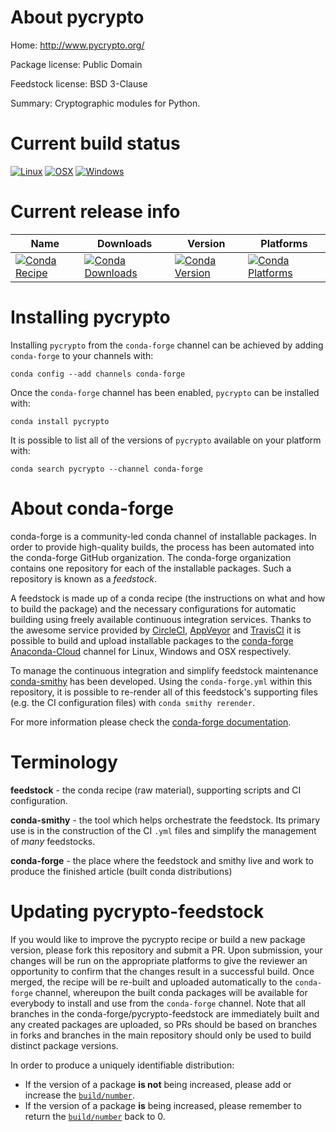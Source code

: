 About pycrypto
==============

Home: http://www.pycrypto.org/

Package license: Public Domain

Feedstock license: BSD 3-Clause

Summary: Cryptographic modules for Python.



Current build status
====================

[![Linux](https://img.shields.io/circleci/project/github/conda-forge/pycrypto-feedstock/master.svg?label=Linux)](https://circleci.com/gh/conda-forge/pycrypto-feedstock)
[![OSX](https://img.shields.io/travis/conda-forge/pycrypto-feedstock/master.svg?label=macOS)](https://travis-ci.org/conda-forge/pycrypto-feedstock)
[![Windows](https://img.shields.io/appveyor/ci/conda-forge/pycrypto-feedstock/master.svg?label=Windows)](https://ci.appveyor.com/project/conda-forge/pycrypto-feedstock/branch/master)

Current release info
====================

| Name | Downloads | Version | Platforms |
| --- | --- | --- | --- |
| [![Conda Recipe](https://img.shields.io/badge/recipe-pycrypto-green.svg)](https://anaconda.org/conda-forge/pycrypto) | [![Conda Downloads](https://img.shields.io/conda/dn/conda-forge/pycrypto.svg)](https://anaconda.org/conda-forge/pycrypto) | [![Conda Version](https://img.shields.io/conda/vn/conda-forge/pycrypto.svg)](https://anaconda.org/conda-forge/pycrypto) | [![Conda Platforms](https://img.shields.io/conda/pn/conda-forge/pycrypto.svg)](https://anaconda.org/conda-forge/pycrypto) |

Installing pycrypto
===================

Installing `pycrypto` from the `conda-forge` channel can be achieved by adding `conda-forge` to your channels with:

```
conda config --add channels conda-forge
```

Once the `conda-forge` channel has been enabled, `pycrypto` can be installed with:

```
conda install pycrypto
```

It is possible to list all of the versions of `pycrypto` available on your platform with:

```
conda search pycrypto --channel conda-forge
```


About conda-forge
=================

conda-forge is a community-led conda channel of installable packages.
In order to provide high-quality builds, the process has been automated into the
conda-forge GitHub organization. The conda-forge organization contains one repository
for each of the installable packages. Such a repository is known as a *feedstock*.

A feedstock is made up of a conda recipe (the instructions on what and how to build
the package) and the necessary configurations for automatic building using freely
available continuous integration services. Thanks to the awesome service provided by
[CircleCI](https://circleci.com/), [AppVeyor](https://www.appveyor.com/)
and [TravisCI](https://travis-ci.org/) it is possible to build and upload installable
packages to the [conda-forge](https://anaconda.org/conda-forge)
[Anaconda-Cloud](https://anaconda.org/) channel for Linux, Windows and OSX respectively.

To manage the continuous integration and simplify feedstock maintenance
[conda-smithy](https://github.com/conda-forge/conda-smithy) has been developed.
Using the ``conda-forge.yml`` within this repository, it is possible to re-render all of
this feedstock's supporting files (e.g. the CI configuration files) with ``conda smithy rerender``.

For more information please check the [conda-forge documentation](https://conda-forge.org/docs/).

Terminology
===========

**feedstock** - the conda recipe (raw material), supporting scripts and CI configuration.

**conda-smithy** - the tool which helps orchestrate the feedstock.
                   Its primary use is in the construction of the CI ``.yml`` files
                   and simplify the management of *many* feedstocks.

**conda-forge** - the place where the feedstock and smithy live and work to
                  produce the finished article (built conda distributions)


Updating pycrypto-feedstock
===========================

If you would like to improve the pycrypto recipe or build a new
package version, please fork this repository and submit a PR. Upon submission,
your changes will be run on the appropriate platforms to give the reviewer an
opportunity to confirm that the changes result in a successful build. Once
merged, the recipe will be re-built and uploaded automatically to the
`conda-forge` channel, whereupon the built conda packages will be available for
everybody to install and use from the `conda-forge` channel.
Note that all branches in the conda-forge/pycrypto-feedstock are
immediately built and any created packages are uploaded, so PRs should be based
on branches in forks and branches in the main repository should only be used to
build distinct package versions.

In order to produce a uniquely identifiable distribution:
 * If the version of a package **is not** being increased, please add or increase
   the [``build/number``](https://conda.io/docs/user-guide/tasks/build-packages/define-metadata.html#build-number-and-string).
 * If the version of a package **is** being increased, please remember to return
   the [``build/number``](https://conda.io/docs/user-guide/tasks/build-packages/define-metadata.html#build-number-and-string)
   back to 0.
